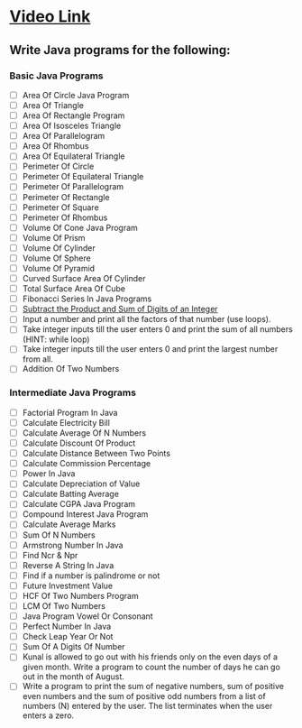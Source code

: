 # [Video Link](https://youtu.be/ldYLYRNaucM)
## Write Java programs for the following: 

### Basic Java Programs
- [ ] Area Of Circle Java Program
- [ ] Area Of Triangle
- [ ] Area Of Rectangle Program 
- [ ] Area Of Isosceles Triangle 
- [ ] Area Of Parallelogram
- [ ] Area Of Rhombus
- [ ] Area Of Equilateral Triangle
- [ ] Perimeter Of Circle
- [ ] Perimeter Of Equilateral Triangle
- [ ] Perimeter Of Parallelogram
- [ ] Perimeter Of Rectangle
- [ ] Perimeter Of Square
- [ ] Perimeter Of Rhombus
- [ ] Volume Of Cone Java Program
- [ ] Volume Of Prism
- [ ] Volume Of Cylinder
- [ ] Volume Of Sphere
- [ ] Volume Of Pyramid
- [ ] Curved Surface Area Of Cylinder
- [ ] Total Surface Area Of Cube
- [ ] Fibonacci Series In Java Programs
- [ ] [Subtract the Product and Sum of Digits of an Integer](https://leetcode.com/problems/subtract-the-product-and-sum-of-digits-of-an-integer/)
- [ ] Input a number and print all the factors of that number (use loops).
- [ ] Take integer inputs till the user enters 0 and print the sum of all numbers
(HINT: while loop)
- [ ] Take integer inputs till the user enters 0 and print the largest number from
all.
- [ ] Addition Of Two Numbers

### Intermediate Java Programs
- [ ] Factorial Program In Java
- [ ] Calculate Electricity Bill
- [ ] Calculate Average Of N Numbers
- [ ] Calculate Discount Of Product
- [ ] Calculate Distance Between Two Points 
- [ ] Calculate Commission Percentage
- [ ] Power In Java
- [ ] Calculate Depreciation of Value
- [ ] Calculate Batting Average
- [ ] Calculate CGPA Java Program
- [ ] Compound Interest Java Program
- [ ] Calculate Average Marks
- [ ] Sum Of N Numbers
- [ ] Armstrong Number In Java
- [ ] Find Ncr & Npr
- [ ] Reverse A String In Java
- [ ] Find if a number is palindrome or not 
- [ ] Future Investment Value
- [ ] HCF Of Two Numbers Program
- [ ] LCM Of Two Numbers
- [ ] Java Program Vowel Or Consonant 
- [ ] Perfect Number In Java
- [ ] Check Leap Year Or Not
- [ ] Sum Of A Digits Of Number
- [ ] Kunal is allowed to go out with his friends only on the even days of a given month. Write a program to count the number of days he can go out in the month of August.
- [ ] Write a program to print the sum of negative numbers, sum of positive even numbers and the sum of positive odd numbers from a list of numbers (N) entered by the user. The list terminates when the user enters a zero.
